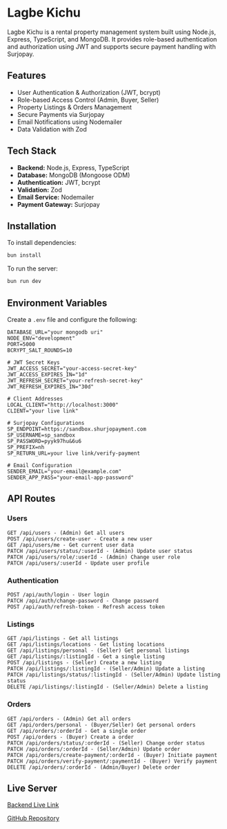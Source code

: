 # Lagbe Kichu

Lagbe Kichu is a rental property management system built using Node.js, Express, TypeScript, and MongoDB. It provides role-based authentication and authorization using JWT and supports secure payment handling with Surjopay.

## Features

- User Authentication & Authorization (JWT, bcrypt)
- Role-based Access Control (Admin, Buyer, Seller)
- Property Listings & Orders Management
- Secure Payments via Surjopay
- Email Notifications using Nodemailer
- Data Validation with Zod

## Tech Stack

- **Backend:** Node.js, Express, TypeScript
- **Database:** MongoDB (Mongoose ODM)
- **Authentication:** JWT, bcrypt
- **Validation:** Zod
- **Email Service:** Nodemailer
- **Payment Gateway:** Surjopay

## Installation

To install dependencies:

```bash
bun install
```

To run the server:

```bash
bun run dev
```

## Environment Variables

Create a `.env` file and configure the following:

```
DATABASE_URL="your mongodb uri"
NODE_ENV="development"
PORT=5000
BCRYPT_SALT_ROUNDS=10

# JWT Secret Keys
JWT_ACCESS_SECRET="your-access-secret-key"
JWT_ACCESS_EXPIRES_IN="1d"
JWT_REFRESH_SECRET="your-refresh-secret-key"
JWT_REFRESH_EXPIRES_IN="30d"

# Client Addresses
LOCAL_CLIENT="http://localhost:3000"
CLIENT="your live link"

# Surjopay Configurations
SP_ENDPOINT=https://sandbox.shurjopayment.com
SP_USERNAME=sp_sandbox
SP_PASSWORD=pyyk97hu&6u6
SP_PREFIX=nh
SP_RETURN_URL=your live link/verify-payment

# Email Configuration
SENDER_EMAIL="your-email@example.com"
SENDER_APP_PASS="your-email-app-password"
```

## API Routes

### Users

```
GET /api/users - (Admin) Get all users
POST /api/users/create-user - Create a new user
GET /api/users/me - Get current user data
PATCH /api/users/status/:userId - (Admin) Update user status
PATCH /api/users/role/:userId - (Admin) Change user role
PATCH /api/users/:userId - Update user profile
```

### Authentication

```
POST /api/auth/login - User login
PATCH /api/auth/change-password - Change password
POST /api/auth/refresh-token - Refresh access token
```

### Listings

```
GET /api/listings - Get all listings
GET /api/listings/locations - Get listing locations
GET /api/listings/personal - (Seller) Get personal listings
GET /api/listings/:listingId - Get a single listing
POST /api/listings - (Seller) Create a new listing
PATCH /api/listings/:listingId - (Seller/Admin) Update a listing
PATCH /api/listings/status/:listingId - (Seller/Admin) Update listing status
DELETE /api/listings/:listingId - (Seller/Admin) Delete a listing
```

### Orders

```
GET /api/orders - (Admin) Get all orders
GET /api/orders/personal - (Buyer/Seller) Get personal orders
GET /api/orders/:orderId - Get a single order
POST /api/orders - (Buyer) Create a order
PATCH /api/orders/status/:orderId - (Seller) Change order status
PATCH /api/orders/:orderId - (Seller/Admin) Update order
PATCH /api/orders/create-payment/:orderId - (Buyer) Initiate payment
PATCH /api/orders/verify-payment/:paymentId - (Buyer) Verify payment
DELETE /api/orders/:orderId - (Admin/Buyer) Delete order
```

## Live Server

[Backend Live Link](https://pks-lagbe-kichu-server.vercel.app)

[GitHub Repository](https://github.com/PallabKumarS/lagbe-kichu-server)
